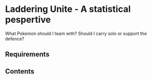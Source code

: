 # Laddering Unite - A statistical pespertive

What Pokemon should I team with? Should I carry solo or support the defence?

## Requirements

## Contents
